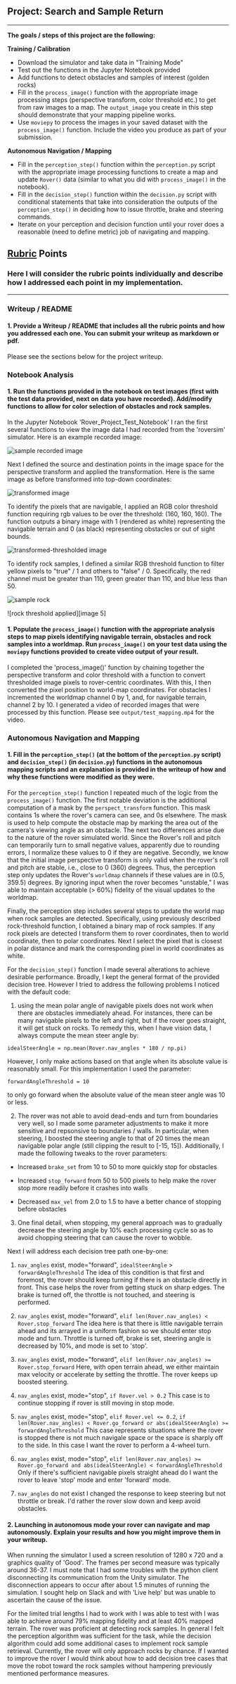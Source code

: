 ## Project: Search and Sample Return

---


**The goals / steps of this project are the following:**  

**Training / Calibration**  

* Download the simulator and take data in "Training Mode"
* Test out the functions in the Jupyter Notebook provided
* Add functions to detect obstacles and samples of interest (golden rocks)
* Fill in the `process_image()` function with the appropriate image processing steps (perspective transform, color threshold etc.) to get from raw images to a map.  The `output_image` you create in this step should demonstrate that your mapping pipeline works.
* Use `moviepy` to process the images in your saved dataset with the `process_image()` function.  Include the video you produce as part of your submission.

**Autonomous Navigation / Mapping**

* Fill in the `perception_step()` function within the `perception.py` script with the appropriate image processing functions to create a map and update `Rover()` data (similar to what you did with `process_image()` in the notebook). 
* Fill in the `decision_step()` function within the `decision.py` script with conditional statements that take into consideration the outputs of the `perception_step()` in deciding how to issue throttle, brake and steering commands. 
* Iterate on your perception and decision function until your rover does a reasonable (need to define metric) job of navigating and mapping.  

[//]: # (Image References)

[image1]: ../report_images/1_recorded_image.png
[image2]: ../report_images/2_transformed.png
[image3]: ../report_images/3_transformed_thresholded.png
[image4]: ../report_images/4_rock.png
[image5]: ../report_images/5_rock_tresh.png

## [Rubric](https://review.udacity.com/#!/rubrics/916/view) Points
### Here I will consider the rubric points individually and describe how I addressed each point in my implementation.  

---
### Writeup / README

#### 1. Provide a Writeup / README that includes all the rubric points and how you addressed each one.  You can submit your writeup as markdown or pdf.  

Please see the sections below for the project writeup.

### Notebook Analysis
#### 1. Run the functions provided in the notebook on test images (first with the test data provided, next on data you have recorded). Add/modify functions to allow for color selection of obstacles and rock samples.
In the Jupyter Notebook 'Rover_Project_Test_Notebook' I ran the first several functions to view the image data I had recorded from the 'roversim' 
simulator. Here is an example recorded image:


![sample recorded image][image1]


Next I defined the source and destination points in the image space for the perspective transform and applied the transformation.
Here is the same image as before transformed into top-down coordinates:


![transformed image][image2]


To identify the pixels that are navigable, I applied an RGB color threshold function requiring rgb values to be over the 
threshold: (160, 160, 160). The function outputs a binary image with 1 (rendered as white) representing the navigable terrain and 0 (as black)
representing obstacles or out of sight bounds.


![transformed-thresholded image][image3]


To identify rock samples, I defined a similar RGB threshold function to filter yellow pixels to "true" / 1 and others to "false" / 0. 
Specifically, the red channel must be greater than 110, green greater than 110, and blue less than 50.


![sample rock][image4]


![rock threshold applied][image 5]

#### 1. Populate the `process_image()` function with the appropriate analysis steps to map pixels identifying navigable terrain, obstacles and rock samples into a worldmap.  Run `process_image()` on your test data using the `moviepy` functions provided to create video output of your result. 

I completed the 'process_image()' function by chaining together the perspective transform and color threshold with a function 
to convert thresholded image pixels to rover-centric coordinates. With this, I then converted the pixel position to world-map coordinates.
For obstacles I incremented the worldmap channel 0 by 1, and, for navigable terrain, channel 2 by 10. I generated a 
video of recorded images that were processed by this function.
Please see `output/test_mapping.mp4` for the video.

### Autonomous Navigation and Mapping

#### 1. Fill in the `perception_step()` (at the bottom of the `perception.py` script) and `decision_step()` (in `decision.py`) functions in the autonomous mapping scripts and an explanation is provided in the writeup of how and why these functions were modified as they were.

For the `perception_step()` function I repeated much of the logic from the `process_image()` function. The first notable
deviation is the additional computation of a mask by the `perspect_transform` function. This mask contains 1s where the rover's
camera can see, and 0s elsewhere. The mask is used to help compute the obstacle map by marking the area out of the camera's
viewing angle as an obstacle. The next two differences arise due to the nature of the rover simulated world. Since the Rover's
roll and pitch can temporarily turn to small negative values, apparently due to rounding errors, I normalize these values to 0
if they are negative. Secondly, we know that the initial image perspective transform is only valid when the rover's roll and pitch are
stable, i.e., close to 0 (360) degrees. Thus, the perception step only updates the Rover's `worldmap` channels if these values
are in (0.5, 359.5) degrees. By ignoring input when the rover becomes "unstable," I was able to maintain acceptable (> 60%) fidelity of the 
visual updates to the worldmap.

Finally, the perception step includes several steps to update the world map when rock samples are detected. Specifically, using 
previously described rock-threshold function, I obtained a binary map of rock samples. If any rock pixels are detected I
transform them to rover coordinates, then to world coordinate, then to polar coordinates. Next I select the pixel that is closest
in polar distance and mark the corresponding pixel in world coordinates as white.

For the `decision_step()` function I made several alterations to achieve desirable performance. Broadly, I kept the general
format of the provided decision tree. However I tried to address the following problems I noticed with the default code:
1) using the mean polar angle of navigable pixels does not work when there are obstacles immediately ahead. For instances,
there can be many navigable pixels to the left and right, but if the rover goes straight, it will get stuck on rocks.
To remedy this, when I have vision data, I always compute the mean steer angle by:

`idealSteerAngle = np.mean(Rover.nav_angles * 180 / np.pi)`

However, I only make actions based on that angle when its absolute value is reasonably small. For this implementation I used 
the parameter:

`forwardAngleThreshold = 10`

to only go forward when the absolute value of the mean steer angle was 10 or less.

2) The rover was not able to avoid dead-ends and turn from boundaries very well, so I made some parameter adjustments to make
it more sensitive and repsonsive to boundaries / walls. In particular, when steering, I boosted the steering angle to that of 20 times the 
mean navigable polar angle (still clipping the result to [-15, 15]). Additionally, I made the following tweaks to the rover parameters:

- Increased `brake_set` from 10 to 50 to more quickly stop for obstacles

- Increased `stop_forward` from 50 to 500 pixels to help make the rover stop more readily before it crashes into walls 

- Decreased `max_vel` from 2.0 to 1.5 to have a better chance of stopping before obstacles

3) One final detail, when stopping, my general approach was to gradually decrease the steering angle by 10% each 
processing cycle so as to avoid chopping steering that can cause the rover to wobble.

Next I will address each decision tree path one-by-one:
1) `nav_angles` exist, mode="forward", `idealSteerAngle` > `forwardAngleThreshold`
The idea of this condition is that first and foremost, the rover should keep turning if there is an obstacle directly in front.
This case helps the rover from getting stuck on sharp edges. The brake is turned off, the throttle is not touched, and steering is performed.

2) `nav_angles` exist, mode="forward", `elif len(Rover.nav_angles) < Rover.stop_forward`
The idea here is that there is little navigable terrain ahead and its arrayed in a uniform fashion so we should enter 
stop mode and turn. Throttle is turned off, brake is set, steering angle is decreased by 10%, and mode is set to 'stop'.

3) `nav_angles` exist, mode="forward", `elif len(Rover.nav_angles) >= Rover.stop_forward`
Here, with open terrain ahead, we either maintain max velocity or accelerate by setting the throttle. The rover keeps up
 boosted steering.

4) `nav_angles` exist, mode="stop", `if Rover.vel > 0.2`
This case is to continue stopping if rover is still moving in stop mode.

5) `nav_angles` exist, mode="stop", `elif Rover.vel <= 0.2`, `if len(Rover.nav_angles) < Rover.go_forward or abs(idealSteerAngle) >= forwardAngleThreshold`
This case represents situations where the rover is stopped there is not much navigale space or the space is sharply off to the side.
 In this case I want the rover to perform a 4-wheel turn.
 
6) `nav_angles` exist, mode="stop", `elif len(Rover.nav_angles) >= Rover.go_forward and abs(idealSteerAngle) < forwardAngleThreshold`  
Only if there's sufficient navigable pixels straight ahead do I want the rover to leave 'stop' mode and enter 'forward' mode.

7) `nav_angles` do not exist
I changed the response to keep steering but not throttle or break. I'd rather the rover slow down and keep avoid obstacles.

#### 2. Launching in autonomous mode your rover can navigate and map autonomously.  Explain your results and how you might improve them in your writeup.  

When running the simulator I used a screen resolution of 1280 x 720 and a graphics quality of 'Good'. The frames per second measure was typically around 36-37.
I must note that I had some troubles with the python client disconnecting its communication from the Unity simulator. The 
disconnection appears to occur after about 1.5 minutes of running the simulation. I sought help on Slack and with 'Live help'
but was unable to ascertain the cause of the issue.

For the limited trial lengths I had to work with I was able to test with I was able to achieve around 79% mapping fidelity 
and at least 40% mapped terrain. The rover was proficient at detecting rock samples. In general I felt the perception 
algorithm was sufficient for the task, while the decision algorithm could add some additional cases to implement rock sample 
retrieval. Currently, the rover will only approach rocks by chance. If I wanted to improve the rover I would think 
about how to add decision tree cases that move the robot toward the rock samples without hampering previously mentioned 
performance measures.

